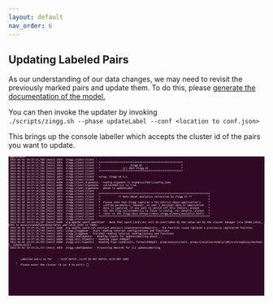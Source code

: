 ```yaml
---
layout: default
nav_order: 6
---
```

## Updating Labeled Pairs
As our understanding of our data changes, we may need to revisit the previously marked pairs and update them. To do this, please [generate the documentation of the model.](./generatingDocumentation.md)

You can then invoke the updater by invoking  
`./scripts/zingg.sh --phase updateLabel --conf <location to conf.json>`

This brings up the console labeller which accepts the cluster id of the pairs you want to update. 

![Shows records and asks user to update yes, no, cant say on the cli.](/assets/update.gif) 
